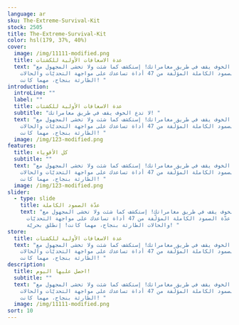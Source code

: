 ```yaml
---
language: ar
sku: The-Extreme-Survival-Kit
stock: 2505
title: The-Extreme-Survival-Kit
color: hsl(179, 37%, 40%)
cover:
  image: /img/11111-modified.png
  title: عدة الاسعافات الأولية للكشتات
  text: "لا تدع الخوف يقف في طريق مغامراتك! إستكشف كما شئت ولا تخشى المجهول مع
    عدّة الصمود الكاملة المؤلّفة من 47 أداة تساعدك على مواجهة التحديّات والحالات
    الطارئة بنجاح، مهما كانت! "
introduction:
  introLine: ""
  label: ""
  title: عدة الاسعافات الأولية للكشتات
  subtitle: "لا تدع الخوف يقف في طريق مغامراتك! "
  text: "لا تدع الخوف يقف في طريق مغامراتك! إستكشف كما شئت ولا تخشى المجهول مع
    عدّة الصمود الكاملة المؤلّفة من 47 أداة تساعدك على مواجهة التحديّات والحالات
    الطارئة بنجاح، مهما كانت! "
  image: /img/123-modified.png
features:
  title: كل الأقوياء
  subtitle: ""
  text: "لا تدع الخوف يقف في طريق مغامراتك! إستكشف كما شئت ولا تخشى المجهول مع
    عدّة الصمود الكاملة المؤلّفة من 47 أداة تساعدك على مواجهة التحديّات والحالات
    الطارئة بنجاح، مهما كانت! "
  image: /img/123-modified.png
slider:
  - type: slide
    title: عدّة الصمود الكاملة
    text: "لا تدع الخوف يقف في طريق مغامراتك! إستكشف كما شئت ولا تخشى المجهول مع
      عدّة الصمود الكاملة المؤلّفة من 47 أداة تساعدك على مواجهة التحديّات
      والحالات الطارئة بنجاح، مهما كانت! إنطلق بحريّة! "
store:
  title: عدة الاسعافات الأولية للكشتات
  text: "لا تدع الخوف يقف في طريق مغامراتك! إستكشف كما شئت ولا تخشى المجهول مع
    عدّة الصمود الكاملة المؤلّفة من 47 أداة تساعدك على مواجهة التحديّات والحالات
    الطارئة بنجاح، مهما كانت! "
description:
  title: احصل عليها اليوم!
  subtitle: ""
  text: "لا تدع الخوف يقف في طريق مغامراتك! إستكشف كما شئت ولا تخشى المجهول مع
    عدّة الصمود الكاملة المؤلّفة من 47 أداة تساعدك على مواجهة التحديّات والحالات
    الطارئة بنجاح، مهما كانت! "
  image: /img/11111-modified.png
sort: 10
---
```

